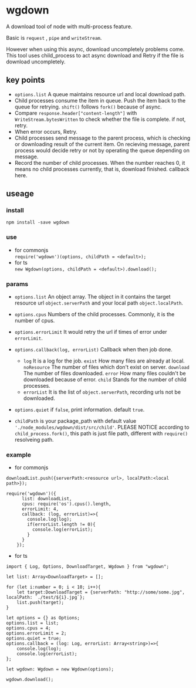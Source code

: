 # wgdown
A download tool of node with multi-process feature.  

Basic is `request` , `pipe` and `writeStream`.  

However when using this async, download uncompletely problems come.
This tool uses child_process to act async download and Retry if the file is download uncompletely.

## key points
+ `options.list` A queue maintains resource url and local download path.
+ Child processes consume the item in queue. Push the item back to the queue for retrying. `shift()` follows `fork()` because of async.
+ Compare `response.header["content-length"]` with `WriteStream.bytesWritten` to check whether the file is complete. if not, retry.
+ When error occurs, Retry.
+ Child processes send message to the parent process, which is checking or downloading result of the current item. On recieving message, parent process would decide retry or not by operating the queue depending on message.
+ Record the number of child processes. When the number reaches 0, it means no child processes currently, that is, download finished. callback here.

## useage
### install
`npm install -save wgdown`

### use
+ for commonjs  
`require('wgdown')(options, childPath = <default>);`
+ for ts  
`new Wgdown(options, childPath = <default>).download();`

### params
+ `options.list` An object array. The object in it contains the target resource url `object.serverPath` and your local path `object.localPath`.
+ `options.cpus` Numbers of the child processes. Commonly, it is the number of cpus.
+ `options.errorLimit` It would retry the url if times of error under `errorLimit`.
+ `options.callback(log, errorList)` Callback when then job done.
  + `log` It is a log for the job. `exist` How many files are already at local. `noResource` The number of files which don't exist on server. `download` The number of files downloaded. `error` How many files couldn't be downloaded because of error. `child` Stands for the number of child processes.
  + `errorList` It is the list of `object.serverPath`, recording urls not be downloaded.
+ `options.quiet` if `false`, print information. default `true`.

+ `childPath` is your package_path with default value `'./node_modules/wgdown/dist/src/child'`. PLEASE NOTICE according to `child_process.fork()`, this path is just file path, different with `require()` resolveing path.
### example
+ for commonjs
```
downloadList.push({serverPath:<resource url>, localPath:<local path>});

require('wgdown')({
      list: downloadList,
      cpus: require('os').cpus().length,
      errorLimit: 4,
      callback: (log, errorList)=>{
        console.log(log);
        if(errorList.length != 0){
          console.log(errorList);
        }
      }
    });
```
+ for ts  
```
import { Log, Options, DownloadTarget, Wgdown } from "wgdown";

let list: Array<DownloadTarget> = [];

for (let i:number = 0; i < 10; i++){
    let target:DownloadTarget = {serverPath: "http://some/some.jpg", localPath: `./test/${i}.jpg`};
    list.push(target);
}

let options = {} as Options;
options.list = list;
options.cpus = 4;
options.errorLimit = 2;
options.quiet = true;
options.callback = (log: Log, errorList: Array<string>)=>{
    console.log(log);
    console.log(errorList);
};

let wgdown: Wgdown = new Wgdown(options);

wgdown.download();
```